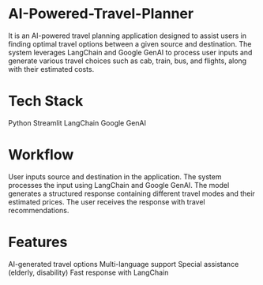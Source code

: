 # AI-Powered-Travel-Planner
It is an AI-powered travel planning application designed to assist users in finding optimal travel options between a given source and destination. The system leverages LangChain and Google GenAI to process user inputs and generate various travel choices such as cab, train, bus, and flights, along with their estimated costs.

# Tech Stack
Python
Streamlit
LangChain
Google GenAI

# Workflow
User inputs source and destination in the application.
The system processes the input using LangChain and Google GenAI.
The model generates a structured response containing different travel modes and their estimated prices.
The user receives the response with travel recommendations.

 # Features
 AI-generated travel options
 Multi-language support
 Special assistance (elderly, disability)
 Fast response with LangChain


